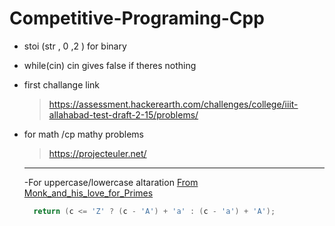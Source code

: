 # Competitive-Programing-Cpp

- stoi (str , 0 ,2 ) for binary
- while(cin) cin gives false if theres nothing

- first challange link

  > https://assessment.hackerearth.com/challenges/college/iiit-allahabad-test-draft-2-15/problems/

- for math /cp mathy problems

  > https://projecteuler.net/

  ***

  -For uppercase/lowercase altaration [From Monk_and_his_love_for_Primes](Monk_and_his_love_for_Primes.cpp)

  ```c++
    return (c <= 'Z' ? (c - 'A') + 'a' : (c - 'a') + 'A');


  ```
